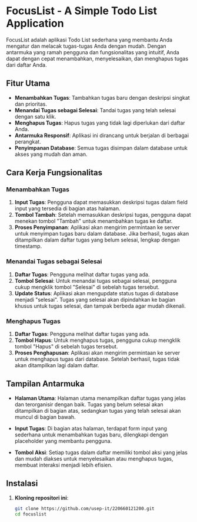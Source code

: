 # FocusList - A Simple Todo List Application

FocusList adalah aplikasi Todo List sederhana yang membantu Anda mengatur dan melacak tugas-tugas Anda dengan mudah. Dengan antarmuka yang ramah pengguna dan fungsionalitas yang intuitif, Anda dapat dengan cepat menambahkan, menyelesaikan, dan menghapus tugas dari daftar Anda.

## Fitur Utama

- **Menambahkan Tugas**: Tambahkan tugas baru dengan deskripsi singkat dan prioritas.
- **Menandai Tugas sebagai Selesai**: Tandai tugas yang telah selesai dengan satu klik.
- **Menghapus Tugas**: Hapus tugas yang tidak lagi diperlukan dari daftar Anda.
- **Antarmuka Responsif**: Aplikasi ini dirancang untuk berjalan di berbagai perangkat.
- **Penyimpanan Database**: Semua tugas disimpan dalam database untuk akses yang mudah dan aman.

## Cara Kerja Fungsionalitas

### Menambahkan Tugas

1. **Input Tugas**: Pengguna dapat memasukkan deskripsi tugas dalam field input yang tersedia di bagian atas halaman.
2. **Tombol Tambah**: Setelah memasukkan deskripsi tugas, pengguna dapat menekan tombol "Tambah" untuk menambahkan tugas ke daftar.
3. **Proses Penyimpanan**: Aplikasi akan mengirim permintaan ke server untuk menyimpan tugas baru dalam database. Jika berhasil, tugas akan ditampilkan dalam daftar tugas yang belum selesai, lengkap dengan timestamp.

### Menandai Tugas sebagai Selesai

1. **Daftar Tugas**: Pengguna melihat daftar tugas yang ada.
2. **Tombol Selesai**: Untuk menandai tugas sebagai selesai, pengguna cukup mengklik tombol "Selesai" di sebelah tugas tersebut.
3. **Update Status**: Aplikasi akan mengupdate status tugas di database menjadi "selesai". Tugas yang selesai akan dipindahkan ke bagian khusus untuk tugas selesai, dan tampak berbeda agar mudah dikenali.

### Menghapus Tugas

1. **Daftar Tugas**: Pengguna melihat daftar tugas yang ada.
2. **Tombol Hapus**: Untuk menghapus tugas, pengguna cukup mengklik tombol "Hapus" di sebelah tugas tersebut.
3. **Proses Penghapusan**: Aplikasi akan mengirim permintaan ke server untuk menghapus tugas dari database. Setelah berhasil, tugas tidak akan ditampilkan lagi dalam daftar.

## Tampilan Antarmuka

- **Halaman Utama**: Halaman utama menampilkan daftar tugas yang jelas dan terorganisir dengan baik. Tugas yang belum selesai akan ditampilkan di bagian atas, sedangkan tugas yang telah selesai akan muncul di bagian bawah.
  
- **Input Tugas**: Di bagian atas halaman, terdapat form input yang sederhana untuk menambahkan tugas baru, dilengkapi dengan placeholder yang membantu pengguna.
  
- **Tombol Aksi**: Setiap tugas dalam daftar memiliki tombol aksi yang jelas dan mudah diakses untuk menyelesaikan atau menghapus tugas, membuat interaksi menjadi lebih efisien.

## Instalasi

1. **Kloning repositori ini**:
   ```bash
   git clone https://github.com/usep-it/220660121200.git
   cd focuslist
